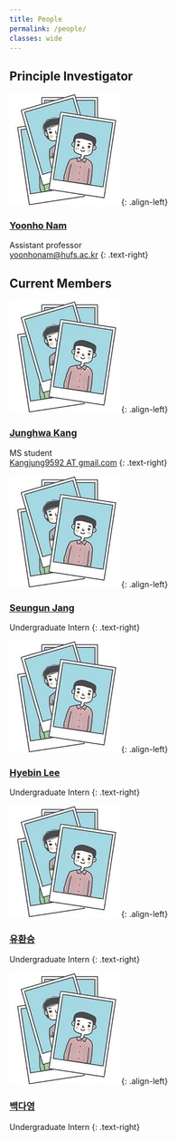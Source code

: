 ```yaml
---
title: People
permalink: /people/
classes: wide
---
```


## Principle Investigator

![image-left](/assets/images/people/person.JPG){: .align-left}

### [Yoonho Nam](https://yoonhonam.github.io/)


Assistant professor  
[yoonhonam@hufs.ac.kr](mailto:yoonhonam@hufs.ac.kr)
{: .text-right}  
 
## Current Members

![image-left](/assets/images/people/person.JPG){: .align-left}

### [Junghwa Kang]()  


MS student  
[Kangjung9592 AT gmail.com]()
{: .text-right}  


![image-left](/assets/images/people/person.JPG){: .align-left}

### [Seungun Jang]()  


Undergraduate Intern
{: .text-right}  


![image-left](/assets/images/people/person.JPG){: .align-left}

### [Hyebin Lee]()  


Undergraduate Intern
{: .text-right}  


![image-left](/assets/images/people/person.JPG){: .align-left}

### [유환승]()  


Undergraduate Intern
{: .text-right}  
 
 
![image-left](/assets/images/people/person.JPG){: .align-left}

### [백다영]()  


Undergraduate Intern
{: .text-right}  
